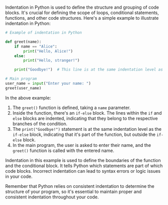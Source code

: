 Indentation in Python is used to define the structure and grouping of code blocks. It's crucial for defining the scope of loops, conditional statements, functions, and other code structures. Here's a simple example to illustrate indentation in Python:

```python
# Example of indentation in Python

def greet(name):
    if name == "Alice":
        print("Hello, Alice!")
    else:
        print("Hello, stranger!")

    print("Goodbye!")  # This line is at the same indentation level as the if-else block

# Main program
user_name = input("Enter your name: ")
greet(user_name)
```

In the above example:

1. The `greet()` function is defined, taking a `name` parameter.
2. Inside the function, there's an `if-else` block. The lines within the `if` and `else` blocks are indented, indicating that they belong to the respective branches of the condition.
3. The `print("Goodbye!")` statement is at the same indentation level as the `if-else` block, indicating that it's part of the function, but outside the `if-else` block.
4. In the main program, the user is asked to enter their name, and the `greet()` function is called with the entered name.

Indentation in this example is used to define the boundaries of the function and the conditional block. It tells Python which statements are part of which code blocks. Incorrect indentation can lead to syntax errors or logic issues in your code.

Remember that Python relies on consistent indentation to determine the structure of your program, so it's essential to maintain proper and consistent indentation throughout your code.
